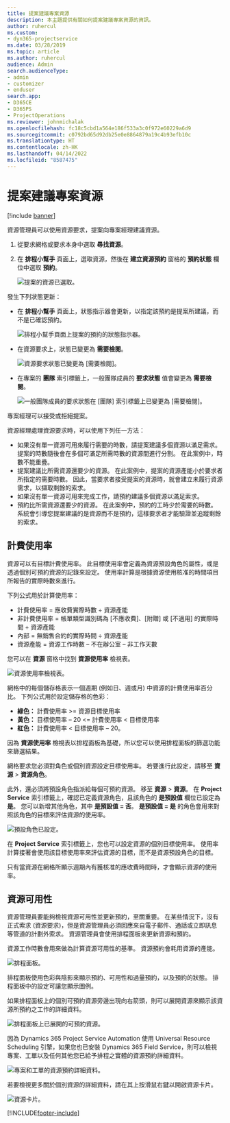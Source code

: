 ```yaml
---
title: 提案建議專案資源
description: 本主題提供有關如何提案建議專案資源的資訊。
author: ruhercul
ms.custom:
- dyn365-projectservice
ms.date: 03/28/2019
ms.topic: article
ms.author: ruhercul
audience: Admin
search.audienceType:
- admin
- customizer
- enduser
search.app:
- D365CE
- D365PS
- ProjectOperations
ms.reviewer: johnmichalak
ms.openlocfilehash: fc18c5cbd1a564e186f533a3c0f972e60229a6d9
ms.sourcegitcommit: c0792bd65d92db25e0e8864879a19c4b93efb10c
ms.translationtype: HT
ms.contentlocale: zh-HK
ms.lasthandoff: 04/14/2022
ms.locfileid: "8587475"
---
```

# <a name="propose-project-resources"></a>提案建議專案資源

[!include [banner](../includes/psa-now-project-operations.md)]

資源管理員可以使用資源要求，提案向專案經理建議資源。

1. 從要求網格或要求本身中選取 **尋找資源**。
2. 在 **排程小幫手** 頁面上，選取資源，然後在 **建立資源預約** 窗格的 **預約狀態** 欄位中選取 **預約**。

    ![提案的資源已選取。](media/Resource-Management-image62.png)

發生下列狀態更新：

- 在 **排程小幫手** 頁面上，狀態指示器會更新，以指定該預約是提案所建議，而不是已確認預約。

    ![排程小幫手頁面上提案的預約的狀態指示器。](media/Resource-Management-image63.png)

- 在資源要求上，狀態已變更為 **需要檢閱**。

    ![資源要求狀態已變更為 [需要檢閱]。](media/Resource-Management-image64.png)

- 在專案的 **團隊** 索引標籤上，一般團隊成員的 **要求狀態** 值會變更為 **需要檢閱**。

    ![一般團隊成員的要求狀態在 [團隊] 索引標籤上已變更為 [需要檢閱]。](media/Resource-Management-image48.png)

專案經理可以接受或拒絕提案。

資源經理處理資源要求時，可以使用下列任一方法：

- 如果沒有單一資源可用來履行需要的時數，請提案建議多個資源以滿足需求。 提案的時數隨後會在多個可滿足所需時數的資源間進行分割。 在此案例中，時數不能重疊。
- 提案建議比所需資源還要少的資源。 在此案例中，提案的資源產能小於要求者所指定的需要時數。 因此，當要求者接受提案的資源時，就會建立未履行資源需求，以擷取剩餘的索求。
- 如果沒有單一資源可用來完成工作，請預約建議多個資源以滿足索求。
- 預約比所需資源還要少的資源。 在此案例中，預約的工時少於需要的時數。 系統會引導您提案建議的是資源而不是預約，這樣要求者才能驗證並追蹤剩餘的索求。

## <a name="billable-utilization"></a>計費使用率

資源可以有目標計費使用率。 此目標使用率會定義為資源預設角色的屬性，或是透過個別可預約資源的記錄來設定。 使用率計算是根據資源使用核准的時間項目所報告的實際時數來進行。

下列公式用於計算使用率：

- 計費使用率 = 應收費實際時數 ÷ 資源產能
- 非計費使用率 = 帳單類型識別碼為 [不應收費]、[附贈] 或 [不適用] 的實際時間 ÷ 資源產能
- 內部 = 無銷售合約的實際時間 ÷ 資源產能
- 資源產能 = 資源工作時數 – 不在辦公室 – 非工作天數

您可以在 **資源** 窗格中找到 **資源使用率** 檢視表。

![資源使用率檢視表。](media/Resource-Management-image65.png)

網格中的每個儲存格表示一個週期 (例如日、週或月) 中資源的計費使用率百分比。 下列公式用於設定儲存格的色彩：

- **綠色：** 計費使用率 \>= 資源目標使用率
- **黃色：** 目標使用率 – 20 \<= 計費使用率 \< 目標使用率
- **紅色：** 計費使用率 \< 目標使用率 – 20。

因為 **資源使用率** 檢視表以排程面板為基礎，所以您可以使用排程面板的篩選功能來篩選結果。

網格要求您必須對角色或個別資源設定目標使用率。 若要進行此設定，請移至 **資源** \> **資源角色**。

此外，還必須將預設角色指派給每個可預約資源。 移至 **資源** \> **資源**。 在 **Project Service** 索引標籤上，確認已定義資源角色，且該角色的 **是預設值** 欄位已設定為 **是**。 您可以新增其他角色，其中 **是預設值 = 否**。 **是預設值 = 是** 的角色會用來對照該角色的目標來評估資源的使用率。

![預設角色已設定。](media/Resource-Management-image67.png)

在 **Project Service** 索引標籤上，您也可以設定資源的個別目標使用率。 使用率計算接著會使用該目標使用率來評估資源的目標，而不是資源預設角色的目標。

只有當資源在網格所顯示週期內有獲核准的應收費時間時，才會顯示資源的使用率。

## <a name="resource-availability"></a>資源可用性

資源管理員要能夠檢視資源可用性並更新預約，至關重要。 在某些情況下，沒有正式索求 (資源要求)，但是資源管理員必須回應來自電子郵件、通話或立即訊息等管道的計劃外索求。 資源管理員會使用排程面板來更新資源和預約。

資源工作時數會用來做為計算資源可用性的基準。 資源預約會耗用資源的產能。

![排程面板。](media/Resource-Management-image68.png)

排程面板使用色彩與陰影來顯示預約、可用性和過量預約，以及預約的狀態。 排程面板中的設定可讓您顯示圖例。

如果排程面板上的個別可預約資源旁邊出現向右箭頭，則可以展開資源來顯示該資源所預約之工作的詳細資料。

![排程面板上已展開的可預約資源。](media/Resource-Management-image69.png)

因為 Dynamics 365 Project Service Automation 使用 Universal Resource Scheduling 引擎，如果您也已安裝 Dynamics 365 Field Service，則可以檢視專案、工單以及任何其他您已給予排程之實體的資源預約詳細資料。

![專案和工單的資源預約詳細資料。](media/Resource-Management-image70.png)

若要檢視更多關於個別資源的詳細資料，請在其上按滑鼠右鍵以開啟資源卡片。

![資源卡片。](media/Resource-Management-image71.png)


[!INCLUDE[footer-include](../includes/footer-banner.md)]
